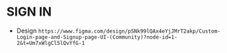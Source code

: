 # SIGN IN

- Design `https://www.figma.com/design/pSNk99lQAx4eYjJMrT2akp/Custom-Login-page-and-Signup-page-UI-(Community)?node-id=1-2&t=Um7xWlgCl5lQvYfG-1`
